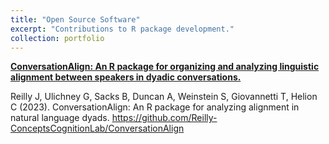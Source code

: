 ```yaml
---
title: "Open Source Software"
excerpt: "Contributions to R package development."
collection: portfolio
---
```


**[ConversationAlign: An R package for organizing and analyzing linguistic alignment between speakers in dyadic conversations.](https://github.com/Reilly-ConceptsCognitionLab/ConversationAlign)**

Reilly J, Ulichney G, Sacks B, Duncan A, Weinstein S, Giovannetti T, Helion C (2023). ConversationAlign: An R package for analyzing alignment in natural language dyads. https://github.com/Reilly-ConceptsCognitionLab/ConversationAlign
